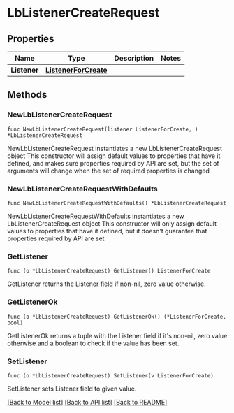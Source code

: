 # LbListenerCreateRequest

## Properties

Name | Type | Description | Notes
------------ | ------------- | ------------- | -------------
**Listener** | [**ListenerForCreate**](ListenerForCreate.md) |  | 

## Methods

### NewLbListenerCreateRequest

`func NewLbListenerCreateRequest(listener ListenerForCreate, ) *LbListenerCreateRequest`

NewLbListenerCreateRequest instantiates a new LbListenerCreateRequest object
This constructor will assign default values to properties that have it defined,
and makes sure properties required by API are set, but the set of arguments
will change when the set of required properties is changed

### NewLbListenerCreateRequestWithDefaults

`func NewLbListenerCreateRequestWithDefaults() *LbListenerCreateRequest`

NewLbListenerCreateRequestWithDefaults instantiates a new LbListenerCreateRequest object
This constructor will only assign default values to properties that have it defined,
but it doesn't guarantee that properties required by API are set

### GetListener

`func (o *LbListenerCreateRequest) GetListener() ListenerForCreate`

GetListener returns the Listener field if non-nil, zero value otherwise.

### GetListenerOk

`func (o *LbListenerCreateRequest) GetListenerOk() (*ListenerForCreate, bool)`

GetListenerOk returns a tuple with the Listener field if it's non-nil, zero value otherwise
and a boolean to check if the value has been set.

### SetListener

`func (o *LbListenerCreateRequest) SetListener(v ListenerForCreate)`

SetListener sets Listener field to given value.



[[Back to Model list]](../README.md#documentation-for-models) [[Back to API list]](../README.md#documentation-for-api-endpoints) [[Back to README]](../README.md)


